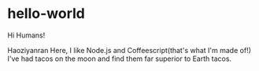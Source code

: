 # hello-world

Hi Humans!

Haoziyanran Here, I like Node.js and Coffeescript(that's what I'm made of!)
I've had tacos on the moon and find them far superior to Earth tacos.

